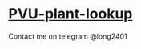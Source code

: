 # [PVU-plant-lookup](https://baolongt.github.io/PVU-plant-lookup/)
Contact me on telegram @long2401 
